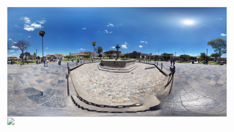 <img src="https://github.com/MaxiPruebas/imagen/blob/master/Plaza.jpg?raw=true">
<img src="https://github.com/MaxiPruebas/imagen/blob/master/Fuentedepolloc.jpg?raw=true">
